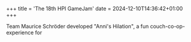 +++
title = 'The 18th HPI GameJam'
date = 2024-12-10T14:36:42+01:00
+++

Team Maurice Schröder developed "Anni's Hilation", a fun couch-co-op-experience for 